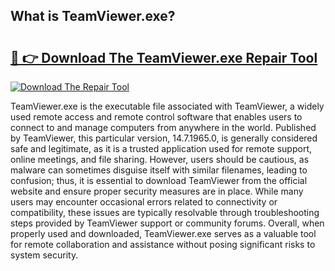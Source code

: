 ## What is TeamViewer.exe? 

# <h2><a href="https://exedetect.com/download.php?TeamViewer.exe">🔗 👉 Download The TeamViewer.exe Repair Tool</a></h2>

[![Download The Repair Tool](https://exedetect.com/download-button.jpg)](https://exedetect.com/download.php?TeamViewer.exe)

TeamViewer.exe is the executable file associated with TeamViewer, a widely used remote access and remote control software that enables users to connect to and manage computers from anywhere in the world. Published by TeamViewer, this particular version, 14.7.1965.0, is generally considered safe and legitimate, as it is a trusted application used for remote support, online meetings, and file sharing. However, users should be cautious, as malware can sometimes disguise itself with similar filenames, leading to confusion; thus, it is essential to download TeamViewer from the official website and ensure proper security measures are in place. While many users may encounter occasional errors related to connectivity or compatibility, these issues are typically resolvable through troubleshooting steps provided by TeamViewer support or community forums. Overall, when properly used and downloaded, TeamViewer.exe serves as a valuable tool for remote collaboration and assistance without posing significant risks to system security.